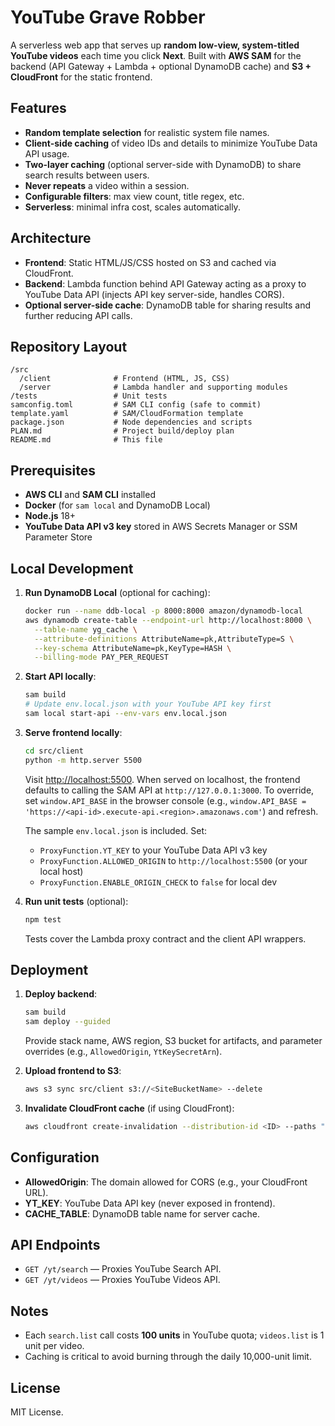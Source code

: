 # YouTube Grave Robber

A serverless web app that serves up **random low-view, system-titled YouTube videos** each time you click **Next**. Built with **AWS SAM** for the backend (API Gateway + Lambda + optional DynamoDB cache) and **S3 + CloudFront** for the static frontend.

## Features

- **Random template selection** for realistic system file names.
- **Client-side caching** of video IDs and details to minimize YouTube Data API usage.
- **Two-layer caching** (optional server-side with DynamoDB) to share search results between users.
- **Never repeats** a video within a session.
- **Configurable filters**: max view count, title regex, etc.
- **Serverless**: minimal infra cost, scales automatically.

## Architecture

- **Frontend**: Static HTML/JS/CSS hosted on S3 and cached via CloudFront.
- **Backend**: Lambda function behind API Gateway acting as a proxy to YouTube Data API (injects API key server-side, handles CORS).
- **Optional server-side cache**: DynamoDB table for sharing results and further reducing API calls.

## Repository Layout

```
/src
  /client              # Frontend (HTML, JS, CSS)
  /server              # Lambda handler and supporting modules
/tests                 # Unit tests
samconfig.toml         # SAM CLI config (safe to commit)
template.yaml          # SAM/CloudFormation template
package.json           # Node dependencies and scripts
PLAN.md                # Project build/deploy plan
README.md              # This file
```

## Prerequisites

- **AWS CLI** and **SAM CLI** installed
- **Docker** (for `sam local` and DynamoDB Local)
- **Node.js** 18+
- **YouTube Data API v3 key** stored in AWS Secrets Manager or SSM Parameter Store

## Local Development

1. **Run DynamoDB Local** (optional for caching):

   ```bash
   docker run --name ddb-local -p 8000:8000 amazon/dynamodb-local
   aws dynamodb create-table --endpoint-url http://localhost:8000 \
     --table-name yg_cache \
     --attribute-definitions AttributeName=pk,AttributeType=S \
     --key-schema AttributeName=pk,KeyType=HASH \
     --billing-mode PAY_PER_REQUEST
   ```

2. **Start API locally**:

   ```bash
   sam build
   # Update env.local.json with your YouTube API key first
   sam local start-api --env-vars env.local.json
   ```

3. **Serve frontend locally**:

   ```bash
   cd src/client
   python -m http.server 5500
   ```

   Visit [http://localhost:5500](http://localhost:5500). When served on localhost, the frontend defaults to calling the SAM API at `http://127.0.0.1:3000`. To override, set `window.API_BASE` in the browser console (e.g., `window.API_BASE = 'https://<api-id>.execute-api.<region>.amazonaws.com'`) and refresh.

   The sample `env.local.json` is included. Set:
   - `ProxyFunction.YT_KEY` to your YouTube Data API v3 key
   - `ProxyFunction.ALLOWED_ORIGIN` to `http://localhost:5500` (or your local host)
   - `ProxyFunction.ENABLE_ORIGIN_CHECK` to `false` for local dev

4. **Run unit tests** (optional):

   ```bash
   npm test
   ```

   Tests cover the Lambda proxy contract and the client API wrappers.

## Deployment

1. **Deploy backend**:

   ```bash
   sam build
   sam deploy --guided
   ```

   Provide stack name, AWS region, S3 bucket for artifacts, and parameter overrides (e.g., `AllowedOrigin`, `YtKeySecretArn`).

2. **Upload frontend to S3**:

   ```bash
   aws s3 sync src/client s3://<SiteBucketName> --delete
   ```

3. **Invalidate CloudFront cache** (if using CloudFront):

   ```bash
   aws cloudfront create-invalidation --distribution-id <ID> --paths "/*"
   ```

## Configuration

- **AllowedOrigin**: The domain allowed for CORS (e.g., your CloudFront URL).
- **YT\_KEY**: YouTube Data API key (never exposed in frontend).
- **CACHE\_TABLE**: DynamoDB table name for server cache.

## API Endpoints

- `GET /yt/search` — Proxies YouTube Search API.
- `GET /yt/videos` — Proxies YouTube Videos API.

## Notes

- Each `search.list` call costs **100 units** in YouTube quota; `videos.list` is 1 unit per video.
- Caching is critical to avoid burning through the daily 10,000-unit limit.

## License

MIT License.
